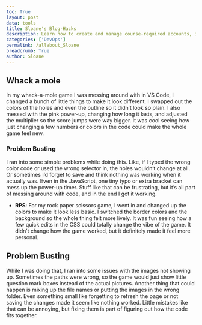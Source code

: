 ```yaml
---
toc: True
layout: post
data: tools
title: Sloane's Blog-Hacks
description: Learn how to create and manage course-required accounts, including a Portfolio Website, GitHub, Slack, and LinkedIn, while protecting your Personal Identifiable Information (PII).
categories: ['DevOps']
permalink: /allabout_Sloane
breadcrumb: True
author: Sloane
---
```


## Whack a mole

In my whack-a-mole game I was messing around with in VS Code, I changed a bunch of little things to make it look different. I swapped out the colors of the holes and even the outline so it didn’t look so plain. I also messed with the pink power-up, changing how long it lasts, and adjusted the multiplier so the score jumps were way bigger. It was cool seeing how just changing a few numbers or colors in the code could make the whole game feel new.

### Problem Busting

I ran into some simple problems while doing this. Like, if I typed the wrong color code or used the wrong selector in, the holes wouldn’t change at all. Or sometimes I’d forget to save and think nothing was working when it actually was. Even in the JavaScript, one tiny typo or extra bracket can mess up the power-up timer. Stuff like that can be frustrating, but it’s all part of messing around with code, and in the end I got it working.


* **RPS**: 
For my rock paper scissors game, I went in and changed up the colors to make it look less basic. I switched the border colors and the background so the whole thing felt more lively. It was fun seeing how a few quick edits in the CSS could totally change the vibe of the game. It didn’t change how the game worked, but it definitely made it feel more personal.



## Problem Busting

While I was doing that, I ran into some issues with the images not showing up. Sometimes the paths were wrong, so the game would just show little question mark boxes instead of the actual pictures. Another thing that could happen is mixing up the file names or putting the images in the wrong folder. Even something small like forgetting to refresh the page or not saving the changes made it seem like nothing worked. Little mistakes like that can be annoying, but fixing them is part of figuring out how the code fits together.


